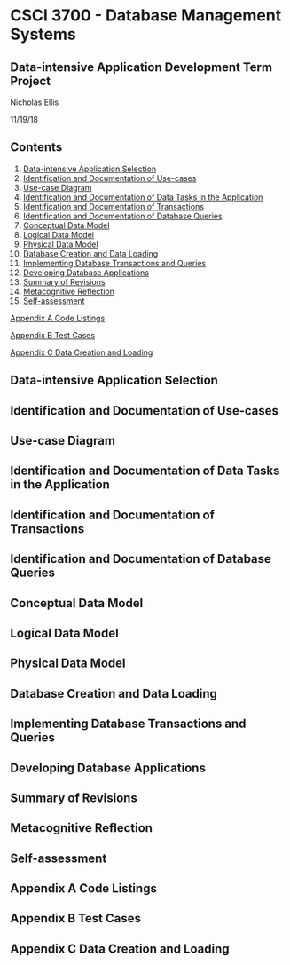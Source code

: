 # CSCI 3700 - Database Management Systems

## **Data-intensive Application Development Term Project**

Nicholas Ellis

11/19/18

## Contents

1. [Data-intensive Application Selection](#Data-intensive-Application-Selection)
2. [Identification and Documentation of Use-cases](#Identification-and-Documentation-of-Use-cases)
3. [Use-case Diagram](#Use-case-Diagram)
4. [Identification and Documentation of Data Tasks in the Application]()
5. [Identification and Documentation of Transactions]()
6. [Identification and Documentation of Database Queries]()
7. [Conceptual Data Model]()
8. [Logical Data Model]()
9. [Physical Data Model]()
10. [Database Creation and Data Loading]()
11. [Implementing Database Transactions and Queries]()
12. [Developing Database Applications]()
13. [Summary of Revisions]()
14. [Metacognitive Reflection]()
15. [Self-assessment]()

[Appendix A Code Listings]()

[Appendix B Test Cases]()

[Appendix C Data Creation and Loading]()

## Data-intensive Application Selection



## Identification and Documentation of Use-cases



## Use-case Diagram



## Identification and Documentation of Data Tasks in the Application



## Identification and Documentation of Transactions



## Identification and Documentation of Database Queries



## Conceptual Data Model



## Logical Data Model



## Physical Data Model



## Database Creation and Data Loading



## Implementing Database Transactions and Queries



## Developing Database Applications



## Summary of Revisions



## Metacognitive Reflection



## Self-assessment



## Appendix A Code Listings



## Appendix B Test Cases



## Appendix C Data Creation and Loading